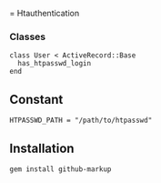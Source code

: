 = Htauthentication


### Classes

    class User < ActiveRecord::Base
      has_htpasswd_login
    end
    
    
    
Constant
-----------

    HTPASSWD_PATH = "/path/to/htpasswd"
    
    
    
Installation
-----------

    gem install github-markup

